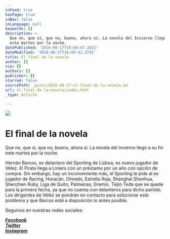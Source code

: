 ```yaml
---
inFeed: true
hasPage: true
inNav: false
inLanguage: null
keywords: []
description: >-
  Que no, que sí, que no, bueno, ahora sí. La novela del Invierno llegó a su fin
  este martes por la noche.
datePublished: '2016-08-17T16:04:47.163Z'
dateModified: '2016-08-17T16:04:43.274Z'
title: El final de la novela
author: []
via: {}
authors: []
publisher: {}
starred: false
sourcePath: _posts/2016-08-17-el-final-de-la-novela.md
url: el-final-de-la-novela/index.html
_type: Article

---
```

![](https://the-grid-user-content.s3-us-west-2.amazonaws.com/14894e49-3c42-4c21-9c22-70cc047abbaa.jpg)

# El final de la novela

Que no, que sí, que no, bueno, ahora sí. La novela del Invierno llegó a su fin este martes por la noche.

Hernán Barcos, ex delantero del Sporting de Lisboa, es nuevo jugador de Vélez. El Pirata llega a Liniers con un préstamo por un año con opción de compra. Sin embargo, hay un inconveniente más, el Sporting le pide al ex jugador de Racing, Huracán, Olmedo, Estrella Roja, Shanghai Shenhua, Shenzhen Ruby, Liga de Quito, Palmeiras, Gremio, Taijin Teda que se quede para la primera fecha, ya que no cuenta con delanteros para dicho partido. Los dirigentes de Vélez se pondrán en contacto para solucionar este problema y que Barcos esté a disposición lo antes posible.

Seguinos en nuestras redes sociales:

_**[Facebook][0]**_  
_**[Twitter][1]**_  
_**[Instagram][2]**_

[0]: https://www.facebook.com/pasionfortineraoficial/
[1]: https://twitter.com/PasionFortinera
[2]: https://www.instagram.com/pasionfortinera/